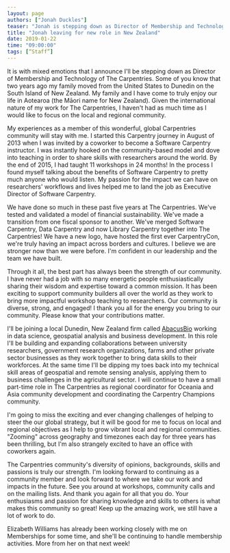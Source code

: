 ```yaml
---
layout: page
authors: ["Jonah Duckles"]
teaser: "Jonah is stepping down as Director of Membership and Technology"
title: "Jonah leaving for new role in New Zealand"
date: 2019-01-22
time: "09:00:00"
tags: [“Staff”]
---
```


It is with mixed emotions that I announce I'll be stepping down as Director of Membership and Technology of The Carpentries. Some of you know that two years ago my family moved from the United States to Dunedin on the South Island of New Zealand. My family and I have come to truly enjoy our life in Aotearoa (the Māori name for New Zealand). Given the international nature of my work for The Carpentries, I haven't had as much time as I would like to focus on the local and regional community.

My experiences as a member of this wonderful, global Carpentries community will stay with me. I started this Carpentry journey in August of 2013 when I was invited by a coworker to become a Software Carpentry instructor. I was instantly hooked on the community-based model and dove into teaching in order to share skills with researchers around the world. By the end of 2015, I had taught 11 workshops in 24 months! In the process I found myself talking about the benefits of Software Carpentry to pretty much anyone who would listen. My passion for the impact we can have on researchers' workflows and lives helped me to land the job as Executive Director of Software Carpentry.

We have done so much in these past five years at The Carpentries. We've tested and validated a model of financial sustainability. We've made a transition from one fiscal sponsor to another. We've merged Software Carpentry, Data Carpentry and now Library Carpentry together into The Carpentries! We have a new logo, have hosted the first ever CarpentryCon, we're truly having an impact across borders and cultures. I believe we are stronger now than we were before. I'm confident in our leadership and the team we have built.

Through it all, the best part has always been the strength of our community. I have never had a job with so many energetic people enthusiastically sharing their wisdom and expertise toward a common mission. It has been exciting to support community builders all over the world as they work to bring more impactful workshop teaching to researchers. Our community is diverse, strong, and engaged! I thank you all for the energy you bring to our community. Please know that your contributions matter.

I'll be joining a local Dunedin, New Zealand firm called [AbacusBio](http://abacusbio.com) working in data science, geospatial analysis and business development. In this role I'll be building and expanding collaborations between university researchers, government research organizations, farms and other private sector businesses as they work together to bring data skills to their workforces. At the same time I'll be dipping my toes back into my technical skill areas of geospatial and remote sensing analysis, applying them to business challenges in the agricultural sector. I will continue to have a small part-time role in The Carpentries as regional coordinator for Oceania and Asia community development and coordinating the Carpentry Champions community.

I'm going to miss the exciting and ever changing challenges of helping to steer the our global strategy, but it will be good for me to focus on local and regional objectives as I help to grow vibrant local and regional communities. "Zooming" across geography and timezones each day for three years has been thrilling, but I'm also strangely excited to have an office with coworkers again.

The Carpentries community's diversity of opinions, backgrounds, skills and passions is truly our strength. I'm looking forward to continuing as a community member and look forward to where we take our work and impacts in the future. See you around at workshops, community calls and on the mailing lists. And thank you again for all that you do. Your enthusiasms and passion for sharing knowledge and skills to others is what makes this community so great! Keep up the amazing work, we still have a lot of work to do. 

Elizabeth Williams has already been working closely with me on Memberships for some time, and she'll be continuing to handle membership activities. More from her on that next week! 
